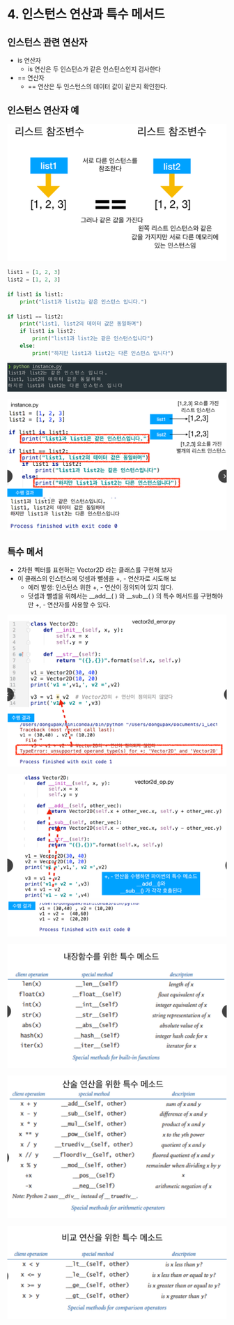 # 4. 인스턴스 연산과 특수 메서드

## 인스턴스 관련 연산자

* is 연산자
  * is 연산은 두 인스턴스가 같은 인스턴스인지 검사한다
* == 연산자
  * == 연산은 두 인스턴스의 데이터 값이 같은지 확인한다.

## 인스턴스 연산자 예

![](.gitbook/assets/2019-12-28-12.52.05.png)

```python
list1 = [1, 2, 3]
list2 = [1, 2, 3]

if list1 is list1:
    print("list1과 list2는 같은 인스턴스 입니다.")

if list1 == list2:
    print("list1, list2의 데이터 값은 동일하며")
    if list1 is list2:
        print("list1과 list2는 같은 인스턴스입니다")
    else:
        print("하지만 list1과 list2는 다른 인스턴스 입니다")
```

![](.gitbook/assets/2019-12-28-12.55.32.png)

![](.gitbook/assets/2019-12-28-12.56.14.png)

## 특수 메서

* 2차원 벡터를 표현하는 Vector2D 라는 클래스를 구현해 보자
* 이 클래스의 인스턴스에 덧셈과 뺄셈을 +, - 연산자로 시도해 보
  *  에러 발생: 인스턴스 위한 +, - 연산이 정의되어 있지 않다.
  * 덧셈과 뺄셈을 위해서는 \_\_add\_\_\( \) 와 \_\_sub\_\_\( \) 의 특수 메서드를 구현해야만 +, - 연산자를 사용할 수 있다.

![](.gitbook/assets/2019-12-28-1.01.24.png)

![](.gitbook/assets/2019-12-28-1.01.36.png)

![](.gitbook/assets/2019-12-28-1.01.49.png)

![](.gitbook/assets/2019-12-28-1.02.16.png)

![](.gitbook/assets/2019-12-28-1.02.25.png)

